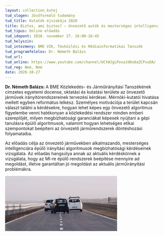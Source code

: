 ```yaml
---
layout: collection_kutej
tud_slogen: Jövőformáló tudomány
tud_title: Kutatók éjszakája 2020
title: Biztos, ami biztos? – önvezető autók és mesterséges intelligencia
tud_tipus: Online előadás
tud_idopont: 2020. november 27. 16:00-16:45
tud_helyszin:
tud_intezmeny: BME VIK, Távközlési és Médiainformatikai Tanszék
tud_programfelelos: Dr. Németh Balázs
tud_url:
tud_online: https://www.youtube.com/channel/UCtWJgLPovaJd6o8aZCPxuDA/
tud_reg: Nem, Nem
date: 2020-10-27
---
```

<b>Dr. Németh Balázs: </b>A BME Közlekedés- és Járműirányítási Tanszékének címzetes egyetemi docense, oktatási és kutatási területe az önvezető járművek irányítórendszereinek tervezési kérdései. Mérnöki-kutatói hivatása mellett egyben református lelkész. Személyes motivációja a terület kapcsán választ találni a kérdésekre, hogyan lehet képes egy önvezető algoritmus figyelembe venni hatékonyan a közlekedési rendszer minden emberi szereplőjét, milyen megbízhatósági garanciákat képesek nyújtani a gépi tanulásra épülő algoritmusok, valamint hogyan lehetséges etikai szempontokat beépíteni az önvezető járműrendszerek döntéshozási folyamataiba.


Az előadás célja az önvezető járművekben alkalmazandó, mesterséges intelligenciára épülő irányítási algoritmusok megbízhatósági kérdéseinek vizsgálata. Az előadás hangsúlya annak az aktuális kérdéskörnek a vizsgálata, hogy az MI-re épülő rendszerek beépítése mennyire ad megoldást, illetve garantáltan jó megoldást az aktuális járműirányítási problémákra.


<img src="images/onvezeto-auto.png" max-width="500" class="center"> 


